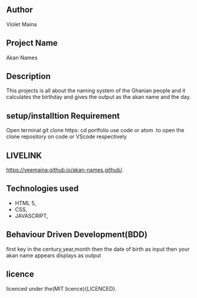## Author 

Violet Maina

## Project Name 
Akan Names


## Description

This projects is all about  the naming system of the Ghanian people and it calculates the birthday and gives the output as the akan name and the day.

## setup/installtion Requirement

Open terminal
git clone https:
cd portfolio
use code or atom .to open the clone repository on code or VScode respectively


## LIVELINK

 https://veemaina.github.io/akan-names.github/.
 
## Technologies used

* HTML 5,
* CSS,
* JAVASCRIPT, 

## Behaviour Driven Development(BDD)
first key in the century,year,month then the date of birth as input then your akan name appears displays as output

## licence

licenced under the(MIT licence){LICENCED}.
